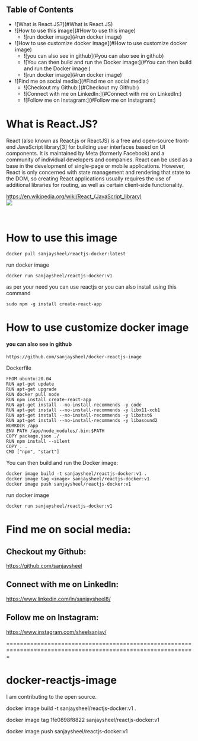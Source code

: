 ## Table of Contents

- ![What is React.JS?](#What is React.JS)
- ![How to use this image](#How to use this image)
  - ![run docker image](#run docker image)
- ![How to use customize docker image](#How to use customize docker image)
  - ![you can also see in github](#you can also see in github)
  - ![You can then build and run the Docker image:](#You can then build and run the Docker image:)
  - ![run docker image](#run docker image)
- ![Find me on social media:](#Find me on social media:)
    - ![Checkout my Github:](#Checkout my Github:)
    - ![Connect with me on LinkedIn:](#Connect with me on LinkedIn:)
    - ![Follow me on Instagram:](#Follow me on Instagram:)

# What is React.JS?

React (also known as React.js or ReactJS) is a free and open-source front-end JavaScript library[3] for building user interfaces based on UI components. It is maintained by Meta (formerly Facebook) and a community of individual developers and companies. React can be used as a base in the development of single-page or mobile applications. However, React is only concerned with state management and rendering that state to the DOM, so creating React applications usually requires the use of additional libraries for routing, as well as certain client-side functionality.

https://en.wikipedia.org/wiki/React_(JavaScript_library)
<br>
<img src="https://upload.wikimedia.org/wikipedia/commons/thumb/a/a7/React-icon.svg/330px-React-icon.svg.png">

<br/>

# How to use this image
```
docker pull sanjaysheel/reactjs-docker:latest
```

run docker image

```
docker run sanjaysheel/reactjs-docker:v1
```

as per your need you can use reactjs 
or you can also install using this command

```
sudo npm -g install create-react-app
```


# How to use customize docker image
#### you can also see in github
``` https://github.com/sanjaysheel/docker-reactjs-image ```

Dockerfile
``` 
FROM ubuntu:20.04
RUN apt-get update
RUN apt-get upgrade
RUN docker pull node
RUN npm install create-react-app
RUN apt-get install --no-install-recommends -y code
RUN apt-get install --no-install-recommends -y libx11-xcb1
RUN apt-get install --no-install-recommends -y libxtst6
RUN apt-get install --no-install-recommends -y libasound2
WORKDIR /app
ENV PATH /app/node_modules/.bin:$PATH
COPY package.json ./
RUN npm install --silent
COPY . .
CMD ["npm", "start"]
```


You can then build and run the Docker image:

```
docker image build -t sanjaysheel/reactjs-docker:v1 .
docker image tag <image> sanjaysheel/reactjs-docker:v1
docker image push sanjaysheel/reactjs-docker:v1
```

run docker image

```
docker run sanjaysheel/reactjs-docker:v1
```

# Find me on social media:

## Checkout my Github:
https://github.com/sanjaysheel
## Connect with me on LinkedIn:
https://www.linkedin.com/in/sanjaysheel8/
## Follow me on Instagram:
https://www.instagram.com/sheelsanjay/




=============================================================================================================

# docker-reactjs-image
I am contributing to the open source.

docker image build -t sanjaysheel/reactjs-docker:v1 .

docker image tag 1fe0898f8822 sanjaysheel/reactjs-docker:v1

docker image push sanjaysheel/reactjs-docker:v1
